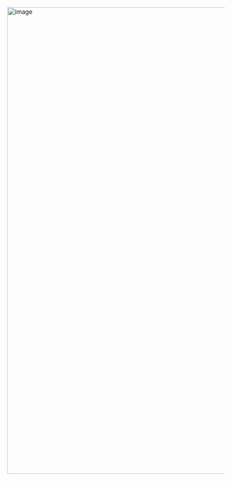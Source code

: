 <img width="1897" height="1079" alt="image" src="https://github.com/user-attachments/assets/ef52213b-1af9-41e4-b7e1-dcc16eae81fe" />
